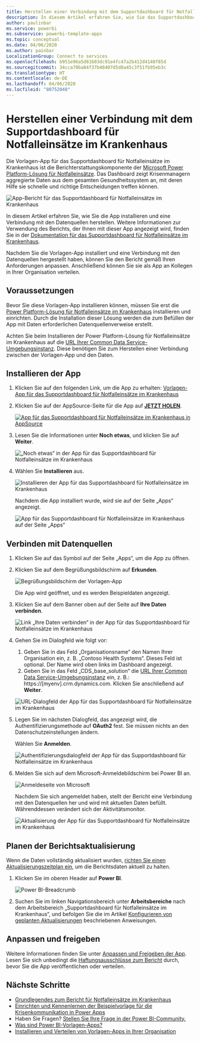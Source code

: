 ```yaml
---
title: Herstellen einer Verbindung mit dem Supportdashboard für Notfalleinsätze im Krankenhaus
description: In diesem Artikel erfahren Sie, wie Sie das Supportdashboard für Entscheidungen in Bezug auf COVID-19 für die Vorlagen-App für medizinische Notfälle abrufen und installieren, und wie Sie eine Verbindung mit Daten herstellen.
author: paulinbar
ms.service: powerbi
ms.subservice: powerbi-template-apps
ms.topic: conceptual
ms.date: 04/06/2020
ms.author: painbar
LocalizationGroup: Connect to services
ms.openlocfilehash: b951e96a5d81603dc91e4fc47a2b412d4140f85d
ms.sourcegitcommit: 34cca70ba84f37b48407d5d8a45c3f51fb95eb3c
ms.translationtype: HT
ms.contentlocale: de-DE
ms.lasthandoff: 04/06/2020
ms.locfileid: "80752048"
---
```

# <a name="connect-to-the-hospital-emergency-response-decision-support-dashboard"></a>Herstellen einer Verbindung mit dem Supportdashboard für Notfalleinsätze im Krankenhaus
Die Vorlagen-App für das Supportdashboard für Notfalleinsätze im Krankenhaus ist die Berichterstattungskomponente der [Microsoft Power Platform-Lösung für Notfalleinsätze](https://powerapps.microsoft.com/blog/emergency-response-solution-a-microsoft-power-platform-solution-for-healthcare-emergency-response/). Das Dashboard zeigt Krisenmanagern aggregierte Daten aus dem gesamten Gesundheitssystem an, mit deren Hilfe sie schnelle und richtige Entscheidungen treffen können.

![App-Bericht für das Supportdashboard für Notfalleinsätze im Krankenhaus](media/service-connect-to-health-emergency-response/service-health-emergency-response-app-report.png)

In diesem Artikel erfahren Sie, wie Sie die App installieren und eine Verbindung mit den Datenquellen herstellen. Weitere Informationen zur Verwendung des Berichts, der Ihnen mit dieser App angezeigt wird, finden Sie in der [Dokumentation für das Supportdashboard für Notfalleinsätze im Krankenhaus](https://docs.microsoft.com/powerapps/sample-apps/emergency-response/deploy-configure#view-the-power-bi-dashboard).

Nachdem Sie die Vorlagen-App installiert und eine Verbindung mit den Datenquellen hergestellt haben, können Sie den Bericht gemäß Ihren Anforderungen anpassen. Anschließend können Sie sie als App an Kollegen in Ihrer Organisation verteilen.

## <a name="prerequisites"></a>Voraussetzungen

Bevor Sie diese Vorlagen-App installieren können, müssen Sie erst die [Power Platform-Lösung für Notfalleinsätze im Krankenhaus](https://docs.microsoft.com/powerapps/sample-apps/emergency-response/deploy-configure) installieren und einrichten. Durch die Installation dieser Lösung werden die zum Befüllen der App mit Daten erforderlichen Datenquellenverweise erstellt.

Achten Sie beim Installieren der Power Platform-Lösung für Notfalleinsätze im Krankenhaus auf die [URL Ihrer Common Data Service-Umgebungsinstanz](https://docs.microsoft.com/powerapps/sample-apps/emergency-response/deploy-configure#publish-the-power-bi-dashboard). Diese benötigen Sie zum Herstellen einer Verbindung zwischen der Vorlagen-App und den Daten.

## <a name="install-the-app"></a>Installieren der App

1. Klicken Sie auf den folgenden Link, um die App zu erhalten: [Vorlagen-App für das Supportdashboard für Notfalleinsätze im Krankenhaus](https://appsource.microsoft.com/en-us/product/power-bi/pbi-contentpacks.powerapps_healthcare)

1. Klicken Sie auf der AppSource-Seite für die App auf [**JETZT HOLEN**](https://appsource.microsoft.com/en-us/product/power-bi/pbi-contentpacks.powerapps_healthcare).

    [![App für das Supportdashboard für Notfalleinsätze im Krankenhaus in AppSource](media/service-connect-to-health-emergency-response/service-health-emergency-response-app-appsource-get-it-now.png)](https://appsource.microsoft.com/en-us/product/power-bi/pbi-contentpacks.powerapps_healthcare)

1. Lesen Sie die Informationen unter **Noch etwas**, und klicken Sie auf **Weiter**.

    ![„Noch etwas“ in der App für das Supportdashboard für Notfalleinsätze im Krankenhaus](media/service-connect-to-health-emergency-response/service-health-emergency-response-1-more-thing.png)

1. Wählen Sie **Installieren** aus. 

    ![Installieren der App für das Supportdashboard für Notfalleinsätze im Krankenhaus](media/service-connect-to-health-emergency-response/service-health-emergency-response-select-install.png)

    Nachdem die App installiert wurde, wird sie auf der Seite „Apps“ angezeigt.

   ![App für das Supportdashboard für Notfalleinsätze im Krankenhaus auf der Seite „Apps“](media/service-connect-to-health-emergency-response/service-health-emergency-response-app-apps-page-icon.png)

## <a name="connect-to-data-sources"></a>Verbinden mit Datenquellen

1. Klicken Sie auf das Symbol auf der Seite „Apps“, um die App zu öffnen.

1. Klicken Sie auf dem Begrüßungsbildschirm auf **Erkunden**.

   ![Begrüßungsbildschirm der Vorlagen-App](media/service-connect-to-health-emergency-response/service-health-emergency-response-app-splash-screen.png)

   Die App wird geöffnet, und es werden Beispieldaten angezeigt.

1. Klicken Sie auf dem Banner oben auf der Seite auf **Ihre Daten verbinden**.

   ![Link „Ihre Daten verbinden“ in der App für das Supportdashboard für Notfalleinsätze im Krankenhaus](media/service-connect-to-health-emergency-response/service-health-emergency-response-app-connect-data.png)

1. Gehen Sie im Dialogfeld wie folgt vor:
   1. Geben Sie in das Feld „Organisationsname“ den Namen Ihrer Organisation ein, z. B. „Contoso Health Systems“. Dieses Feld ist optional. Der Name wird oben links im Dashboard angezeigt.
   1. Geben Sie in das Feld „CDS_base_solution“ die [URL Ihrer Common Data Service-Umgebungsinstanz](https://docs.microsoft.com/powerapps/sample-apps/emergency-response/deploy-configure#publish-the-power-bi-dashboard) ein, z. B.: https://[myenv].crm.dynamics.com. Klicken Sie anschließend auf **Weiter**.

   ![URL-Dialogfeld der App für das Supportdashboard für Notfalleinsätze im Krankenhaus](media/service-connect-to-health-emergency-response/service-health-emergency-response-app-url-dialog.png)

1. Legen Sie im nächsten Dialogfeld, das angezeigt wird, die Authentifizierungsmethode auf **OAuth2** fest. Sie müssen nichts an den Datenschutzeinstellungen ändern.

   Wählen Sie **Anmelden**.

   ![Authentifizierungsdialogfeld der App für das Supportdashboard für Notfalleinsätze im Krankenhaus](media/service-connect-to-health-emergency-response/service-health-emergency-response-app-authentication-dialog.png)

1. Melden Sie sich auf dem Microsoft-Anmeldebildschirm bei Power BI an.

   ![Anmeldeseite von Microsoft](media/service-connect-to-health-emergency-response/service-health-emergency-response-app-microsoft-login.png)

   Nachdem Sie sich angemeldet haben, stellt der Bericht eine Verbindung mit den Datenquellen her und wird mit aktuellen Daten befüllt. Währenddessen verändert sich der Aktivitätsmonitor.

   ![Aktualisierung der App für das Supportdashboard für Notfalleinsätze im Krankenhaus](media/service-connect-to-health-emergency-response/service-health-emergency-response-app-refresh-monitor.png)

## <a name="schedule-report-refresh"></a>Planen der Berichtsaktualisierung

Wenn die Daten vollständig aktualisiert wurden, [richten Sie einen Aktualisierungszeitplan ein](../refresh-scheduled-refresh.md), um die Berichtsdaten aktuell zu halten.

1. Klicken Sie im oberen Header auf **Power BI**.

   ![Power BI-Breadcrumb](media/service-connect-to-health-emergency-response/service-health-emergency-response-app-powerbi-breadcrumb.png)

1. Suchen Sie im linken Navigationsbereich unter **Arbeitsbereiche** nach dem Arbeitsbereich „Supportdashboard für Notfalleinsätze im Krankenhaus“, und befolgen Sie die im Artikel [Konfigurieren von geplanten Aktualisierungen](../refresh-scheduled-refresh.md) beschriebenen Anweisungen.

## <a name="customize-and-share"></a>Anpassen und freigeben

Weitere Informationen finden Sie unter [Anpassen und Freigeben der App](../service-template-apps-install-distribute.md#customize-and-share-the-app). Lesen Sie sich unbedingt die [Haftungsausschlüsse zum Bericht](../create-reports/sample-covid-19-us.md#disclaimers) durch, bevor Sie die App veröffentlichen oder verteilen.

## <a name="next-steps"></a>Nächste Schritte
* [Grundlegendes zum Bericht für Notfalleinsätze im Krankenhaus](https://docs.microsoft.com/powerapps/sample-apps/emergency-response/deploy-configure#view-the-power-bi-dashboard)
* [Einrichten und Kennenlernen der Beispielvorlage für die Krisenkommunikation in Power Apps](https://docs.microsoft.com/powerapps/maker/canvas-apps/sample-crisis-communication-app)
* Haben Sie Fragen? [Stellen Sie Ihre Frage in der Power BI-Community.](https://community.powerbi.com/)
* [Was sind Power BI-Vorlagen-Apps?](../service-template-apps-overview.md)
* [Installieren und Verteilen von Vorlagen-Apps in Ihrer Organisation](../service-template-apps-install-distribute.md)
